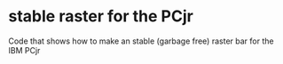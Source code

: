 # stable raster for the PCjr

Code that shows how to make an stable (garbage free) raster bar for the IBM PCjr

